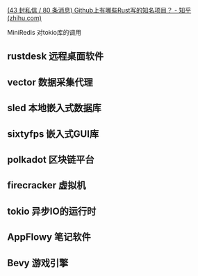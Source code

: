 [(43 封私信 / 80 条消息) Github上有哪些Rust写的知名项目？ - 知乎 (zhihu.com)](https://www.zhihu.com/question/512163948)


MiniRedis  对tokio库的调用
## rustdesk 远程桌面软件

## vector 数据采集代理

## sled 本地嵌入式数据库


## sixtyfps 嵌入式GUI库

## polkadot 区块链平台


## firecracker  虚拟机  

## tokio 异步IO的运行时

## AppFlowy  笔记软件

## Bevy 游戏引擎


